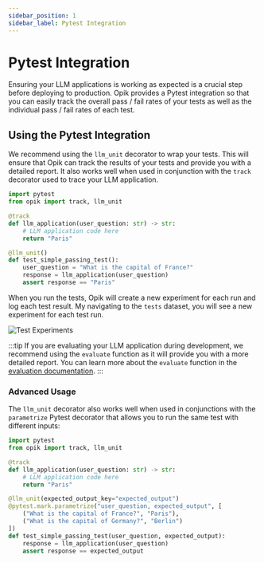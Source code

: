 ```yaml
---
sidebar_position: 1
sidebar_label: Pytest Integration
---
```


# Pytest Integration

Ensuring your LLM applications is working as expected is a crucial step before deploying to production. Opik provides a Pytest integration so that you can easily track the overall pass / fail rates of your tests as well as the individual pass / fail rates of each test.

## Using the Pytest Integration

We recommend using the `llm_unit` decorator to wrap your tests. This will ensure that Opik can track the results of your tests and provide you with a detailed report. It also works well when used in conjunction with the `track` decorator used to trace your LLM application.


```python
import pytest
from opik import track, llm_unit

@track
def llm_application(user_question: str) -> str:
    # LLM application code here
    return "Paris"

@llm_unit()
def test_simple_passing_test():
    user_question = "What is the capital of France?"
    response = llm_application(user_question)
    assert response == "Paris"
```

When you run the tests, Opik will create a new experiment for each run and log each test result. My navigating to the `tests` dataset, you will see a new experiment for each test run.

![Test Experiments](/img/testing/test_experiments.png)

:::tip
If you are evaluating your LLM application during development, we recommend using the `evaluate` function as it will provide you with a more detailed report. You can learn more about the `evaluate` function in the [evaluation documentation](/evaluation/evaluate_your_llm).
:::

### Advanced Usage

The `llm_unit` decorator also works well when used in conjunctions with the `parametrize` Pytest decorator that allows you to run the same test with different inputs:

```python
import pytest
from opik import track, llm_unit

@track
def llm_application(user_question: str) -> str:
    # LLM application code here
    return "Paris"

@llm_unit(expected_output_key="expected_output")
@pytest.mark.parametrize("user_question, expected_output", [
    ("What is the capital of France?", "Paris"),
    ("What is the capital of Germany?", "Berlin")
])
def test_simple_passing_test(user_question, expected_output):
    response = llm_application(user_question)
    assert response == expected_output
```
